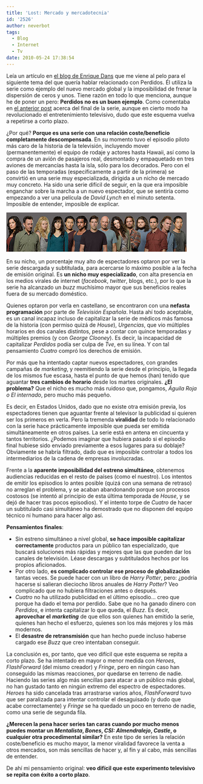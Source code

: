 ```yaml
---
title: 'Lost: Mercado y mercadotecnia'
id: '2526'
author: neverbot
tags:
  - Blog
  - Internet
  - Tv
date: 2010-05-24 17:38:54
---
```


Leía un artículo en [el blog de Enrique Dans](http://www.enriquedans.com/2010/05/el-final-de-lost-y-la-globalizacion-del-contenido.html) que me viene al pelo para el siguiente tema del que quería hablar relacionado con Perdidos. Él utiliza la serie como ejemplo del nuevo mercado global y la imposibilidad de frenar la dispersión de ceros y unos. Tiene razón en todo lo que menciona, aunque he de poner un pero: **Perdidos no es un buen ejemplo**. Como comentaba en [el anterior post](https://neverbot.com/tv/lost-epic-win-o-epic-fail-como-si-importase/) acerca del final de la serie, aunque en cierto modo ha revolucionado el entretenimiento televisivo, dudo que este esquema vuelva a repetirse a corto plazo.

¿Por qué? **Porque es una serie con una relación coste/beneficio completamente descompensada**. En su momento tuvo el episodio piloto más caro de la historia de la televisión, incluyendo mover (permanentemente) el equipo de rodaje y actores hasta Hawaii, así como la compra de un avión de pasajeros real, desmontado y empaquetado en tres aviones de mercancías hasta la isla, sólo para los decorados. Pero con el paso de las temporadas (específicamente a partir de la primera) se convirtió en una serie muy especializada, dirigida a un nicho de mercado muy concreto. Ha sido una serie difícil de seguir, en la que era imposible enganchar sobre la marcha a un nuevo espectador, que se sentiría como empezando a ver una película de _David Lynch_ en el minuto setenta. Imposible de entender, imposible de explicar.

![Captura de pantalla 2010-05-24 a las 17.32.57.png](./lost-mercado-y-mercadotecnia/Captura-de-pantalla-2010-05-24-a-las-17.32.57.png)

En su nicho, un porcentaje muy alto de espectadores optaron por ver la serie descargada y subtitulada, para acercarse lo máximo posible a la fecha de emisión original. Es **un nicho muy especializado**, con alta presencia en los medios virales de internet (_facebook_, _twitter_, blogs, etc.), por lo que la serie ha alcanzado un _buzz_ muchísimo mayor que sus beneficios reales fuera de su mercado doméstico.

Quienes optaron por verla en castellano, se encontraron con una **nefasta programación** por parte de _Televisión Española_. Hasta ahí todo aceptable, es un canal incapaz incluso de capitalizar la serie de médicos más famosa de la historia (con permiso quizá de _House_), _Urgencias_, que vio múltiples horarios en dos canales distintos, pese a contar con quince temporadas y múltiples premios (y con _George Clooney_). Es decir, la incapacidad de capitalizar _Perdidos_ podía ser culpa de _Tve_, en su línea. Y con tal pensamiento _Cuatro_ compró los derechos de emisión.

Por más que ha intentado captar nuevos espectadores, con grandes campañas de _marketing_, y reemitiendo la serie desde el principio, la llegada de los mismos fue escasa, hasta el punto de que hemos (han) tenido que aguantar **tres cambios de horario** desde los martes originales. **¿El problema?** Que el nicho es mucho más ruidoso que, pongamos, _Águila Roja o El internado_, pero mucho más pequeño.

Es decir, en Estados Unidos, dado que no existe otra emisión previa, los espectadores tienen que aguantar frente al televisor la publicidad si quieren ser los primeros en verla. Pero la tremenda **viralidad** de todo lo relacionado con la serie hace prácticamente imposible que pueda ser emitida simultáneamente en otros países. La serie está en antena en cincuenta y tantos territorios. ¿Podemos imaginar que hubiera pasado si el episodio final hubiese sido enviado previamente a esos lugares para su doblaje? Obviamente se habría filtrado, dado que es imposible controlar a todos los intermediarios de la cadena de empresas involucradas.

Frente a la **aparente imposibilidad del estreno simultáneo**, obtenemos audiencias reducidas en el resto de países (como el nuestro). Los intentos de emitir los episodios lo antes posible (quizá con una semana de retraso) no arreglan el problema, y se acaban abandonando porque son procesos costosos (se intentó al principio de esta última temporada de _House_, y se dejó de hacer tras pocos episodios). Y el intento torpe de _Cuatro_ de hacer un subtitulado casi simultáneo ha demostrado que no disponen del equipo técnico ni humano para hacer algo así.

**Pensamientos finales**:

*   Sin estreno simultáneo a nivel global, **se hace imposible capitalizar correctamente** productos para un público tan especializado, que buscará soluciones más rápidas y mejores que las que pueden dar los canales de televisión. Léase descargas y subtitulados hechos por los propios aficionados.
*   Por otro lado, **es complicado controlar ese proceso de globalización** tantas veces. Se puede hacer con un libro de _Harry Potter_, pero: ¿podría hacerse si salieran dieciocho libros anuales de _Harry Potter_? Veo complicado que no hubiera filtraciones antes o después.
*   _Cuatro_ no ha utilizado publicidad en el último episodio... creo que porque ha dado el tema por perdido. Sabe que no ha ganado dinero con _Perdidos_, e intenta capitalizar lo que queda, el _Buzz_. Es decir, **aprovechar el** _**marketing**_ de que ellos son quienes han emitido la serie, quienes han hecho el esfuerzo, quienes son los más mejores y los más modernos.
*   El **desastre de retransmisión** que han hecho puede incluso haberse cargado ese _Buzz_ que creo intentaban conseguir.

La conclusión es, por tanto, que veo difícil que este esquema se repita a corto plazo. Se ha intentado en mayor o menor medida con _Heroes_, _FlashForward_ (del mismo creador) y _Fringe_, pero en ningún caso han conseguido las mismas reacciones, por quedarse en terreno de nadie. Haciendo las series algo más sencillas para atacar a un público más global, no han gustado tanto en ningún extremo del espectro de espectadores. _Heroes_ ha sido cancelada tras arrastrarse varios años, _FlashForward_ tuvo que ser paralizada para intentar controlar el desaguisado (y dudo que acabe correctamente) y _Fringe_ se ha quedado un poco en terreno de nadie, como una serie de segunda fila.

**¿Merecen la pena hacer series tan caras cuando por mucho menos puedes montar un _Mentalista_, _Bones_, _CSI: Almendralejo_, _Castle_, o cualquier otra procedimental similar?** En este tipo de series la relación coste/beneficio es mucho mayor, la menor viralidad favorece la venta a otros mercados, son más sencillas de hacer y, al fin y al cabo, más sencillas de entender.

De ahí mi pensamiento original: **veo difícil que este experimento televisivo se repita con éxito a corto plazo**.